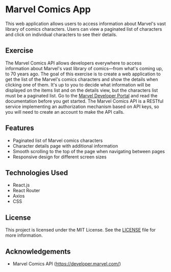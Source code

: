 # Marvel Comics App

This web application allows users to access information about Marvel's vast library of comics characters. Users can view a paginated list of characters and click on individual characters to see their details.

## Exercise

The Marvel Comics API allows developers everywhere to access information about Marvel's vast library of comics—from what's coming up, to 70 years ago. The goal of this exercise is to create a web application to get the list of the Marvel's comics characters and show the details when clicking one of them. It's up to you to decide what information will be displayed on the items list and on the details view, but the characters list must be a paginated list. Go to the [Marvel Developer Portal](https://developer.marvel.com/) and read the documentation before you get started. The Marvel Comics API is a RESTful service implementing an authorization mechanism based on API keys, so you will need to create an account to make the API calls.

## Features

- Paginated list of Marvel comics characters
- Character details page with additional information
- Smooth scrolling to the top of the page when navigating between pages
- Responsive design for different screen sizes

## Technologies Used

- React.js
- React Router
- Axios
- CSS

## License

This project is licensed under the MIT License. See the [LICENSE](LICENSE) file for more information.

## Acknowledgements

- Marvel Comics API (https://developer.marvel.com/)